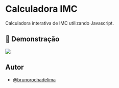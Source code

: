 
# Calculadora IMC

Calculadora interativa de IMC utilizando Javascript.


## 🎨 Demonstração

![](https://i.postimg.cc/1RqqnTxv/imcdemo.png) 



## Autor

- [@brunorochadelima](https://github.com/brunorochadelima)

